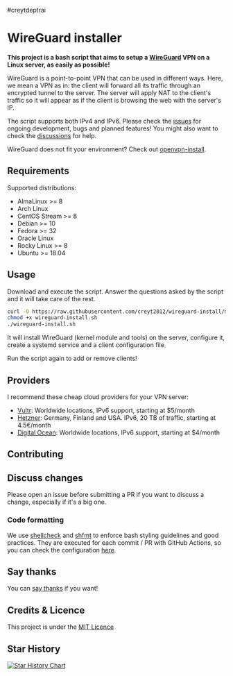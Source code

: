 #creytdeptrai
# WireGuard installer

**This project is a bash script that aims to setup a [WireGuard](https://www.wireguard.com/) VPN on a Linux server, as easily as possible!**

WireGuard is a point-to-point VPN that can be used in different ways. Here, we mean a VPN as in: the client will forward all its traffic through an encrypted tunnel to the server.
The server will apply NAT to the client's traffic so it will appear as if the client is browsing the web with the server's IP.

The script supports both IPv4 and IPv6. Please check the [issues](https://github.com/creyt2012/wireguard-install/issues) for ongoing development, bugs and planned features! You might also want to check the [discussions](https://github.com/creyt2012/wireguard-install/discussions) for help.

WireGuard does not fit your environment? Check out [openvpn-install](https://github.com/creyt2012/openvpn-install).

## Requirements

Supported distributions:

- AlmaLinux >= 8
- Arch Linux
- CentOS Stream >= 8
- Debian >= 10
- Fedora >= 32
- Oracle Linux
- Rocky Linux >= 8
- Ubuntu >= 18.04

## Usage

Download and execute the script. Answer the questions asked by the script and it will take care of the rest.

```bash
curl -O https://raw.githubusercontent.com/creyt2012/wireguard-install/master/wireguard-install.sh
chmod +x wireguard-install.sh
./wireguard-install.sh
```

It will install WireGuard (kernel module and tools) on the server, configure it, create a systemd service and a client configuration file.

Run the script again to add or remove clients!

## Providers

I recommend these cheap cloud providers for your VPN server:

- [Vultr](https://www.vultr.com/): Worldwide locations, IPv6 support, starting at \$5/month
- [Hetzner](https://hetzner.cloud/): Germany, Finland and USA. IPv6, 20 TB of traffic, starting at 4.5€/month
- [Digital Ocean](https://m.do.co/): Worldwide locations, IPv6 support, starting at \$4/month

## Contributing

## Discuss changes

Please open an issue before submitting a PR if you want to discuss a change, especially if it's a big one.

### Code formatting

We use [shellcheck](https://github.com/koalaman/shellcheck) and [shfmt](https://github.com/mvdan/sh) to enforce bash styling guidelines and good practices. They are executed for each commit / PR with GitHub Actions, so you can check the configuration [here](https://github.com/creyt2012/wireguard-install/blob/master/.github/workflows/lint.yml).

## Say thanks

You can [say thanks](https://saythanks.io/to/angristan) if you want!

## Credits & Licence

This project is under the [MIT Licence](https://raw.githubusercontent.com/creyt2012/wireguard-install/master/LICENSE)

## Star History

[![Star History Chart](https://api.star-history.com/svg?repos=creyt2012/wireguard-install&type=Date)](https://star-history.com/#creyt2012/wireguard-install&Date)
